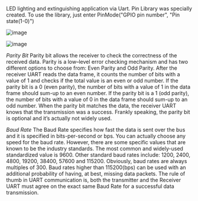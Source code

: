 
LED lighting and extinguishing application via Uart. Pin Library was specially created. To use the library, just enter PinMode("GPIO pin number", "Pin state(1-0)")


![image](https://github.com/user-attachments/assets/5c2c29f9-4a5d-4047-bdd8-83cad81b1149)

![image](https://github.com/user-attachments/assets/5bf27687-cbf6-4cfc-995a-d88ba425786e)

*Parity Bit*
Parity bit allows the receiver to check the correctness of the received data. Parity is a low–level error checking mechanism and has two different options to choose from: Even Parity and Odd Parity. After the receiver UART reads the data frame, it counts the number of bits with a value of 1 and checks if the total value is an even or odd number. If the parity bit is a 0 (even parity), the number of bits with a value of 1 in the data frame should sum-up to an even number. If the parity bit is a 1 (odd parity), the number of bits with a value of 0 in the data frame should sum-up to an odd number. When the parity bit matches the data, the receiver UART knows that the transmission was a success. Frankly speaking, the parity bit is optional and it’s actually not widely used.


*Baud Rate*
The Baud Rate specifies how fast the data is sent over the bus and it is specified in bits-per-second or bps. You can actually choose any speed for the baud rate. However, there are some specific values that are known to be the industry standards. The most common and widely-used standardized value is 9600. Other standard baud rates include: 1200, 2400, 4800, 19200, 38400, 57600 and 115200. Obviously, baud rates are always multiples of 300. Baud rates higher than 115200(bps) can be used with an additional probability of having, at best, missing data packets. The rule of thumb in UART communication is, both the transmitter and the Receiver UART must agree on the exact same Baud Rate for a successful data transmission.
